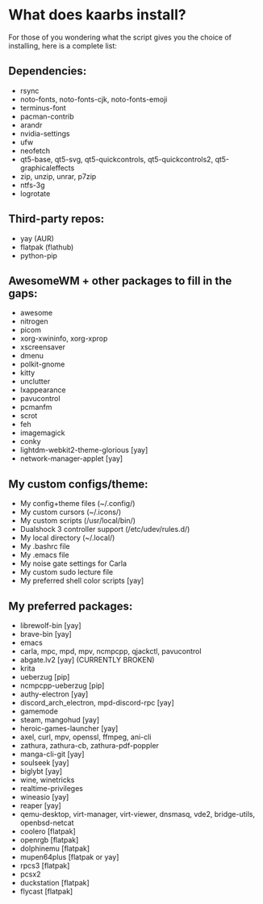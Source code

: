 # What does kaarbs install?
For those of you wondering what the script gives you the choice of installing, here is a complete list:
## Dependencies:
- rsync
- noto-fonts, noto-fonts-cjk, noto-fonts-emoji
- terminus-font
- pacman-contrib
- arandr
- nvidia-settings
- ufw
- neofetch
- qt5-base, qt5-svg, qt5-quickcontrols, qt5-quickcontrols2, qt5-graphicaleffects
- zip, unzip, unrar, p7zip
- ntfs-3g
- logrotate

## Third-party repos:
- yay (AUR)
- flatpak (flathub)
- python-pip

## AwesomeWM + other packages to fill in the gaps:
- awesome
- nitrogen
- picom
- xorg-xwininfo, xorg-xprop
- xscreensaver
- dmenu
- polkit-gnome
- kitty
- unclutter
- lxappearance
- pavucontrol
- pcmanfm
- scrot
- feh
- imagemagick
- conky
- lightdm-webkit2-theme-glorious [yay]
- network-manager-applet [yay]

## My custom configs/theme:
- My config+theme files (~/.config/)
- My custom cursors (~/.icons/)
- My custom scripts (/usr/local/bin/)
- Dualshock 3 controller support (/etc/udev/rules.d/)
- My local directory (~/.local/)
- My .bashrc file
- My .emacs file
- My noise gate settings for Carla
- My custom sudo lecture file
- My preferred shell color scripts [yay]

## My preferred packages:
- librewolf-bin [yay]
- brave-bin [yay]
- emacs
- carla, mpc, mpd, mpv, ncmpcpp, qjackctl, pavucontrol
- abgate.lv2 [yay] (CURRENTLY BROKEN)
- krita
- ueberzug [pip]
- ncmpcpp-ueberzug [pip]
- authy-electron [yay]
- discord_arch_electron, mpd-discord-rpc [yay]
- gamemode
- steam, mangohud [yay]
- heroic-games-launcher [yay]
- axel, curl, mpv, openssl, ffmpeg, ani-cli
- zathura, zathura-cb, zathura-pdf-poppler
- manga-cli-git [yay]
- soulseek [yay]
- biglybt [yay]
- wine, winetricks
- realtime-privileges
- wineasio [yay]
- reaper [yay]
- qemu-desktop, virt-manager, virt-viewer, dnsmasq, vde2, bridge-utils, openbsd-netcat
- coolero [flatpak]
- openrgb [flatpak]
- dolphinemu [flatpak]
- mupen64plus [flatpak or yay]
- rpcs3 [flatpak]
- pcsx2
- duckstation [flatpak]
- flycast [flatpak]
